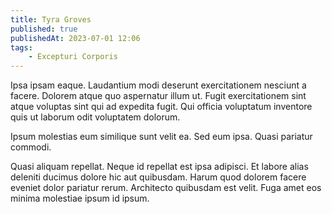 ```yaml
---
title: Tyra Groves
published: true
publishedAt: 2023-07-01 12:06
tags:
    - Excepturi Corporis
---
```


Ipsa ipsam eaque. Laudantium modi deserunt exercitationem nesciunt a facere. Dolorem atque quo aspernatur illum ut. Fugit exercitationem sint atque voluptas sint qui ad expedita fugit. Qui officia voluptatum inventore quis ut laborum odit voluptatem dolorum.

Ipsum molestias eum similique sunt velit ea. Sed eum ipsa. Quasi pariatur commodi.

Quasi aliquam repellat. Neque id repellat est ipsa adipisci. Et labore alias deleniti ducimus dolore hic aut quibusdam. Harum quod dolorem facere eveniet dolor pariatur rerum. Architecto quibusdam est velit. Fuga amet eos minima molestiae ipsum id ipsum.